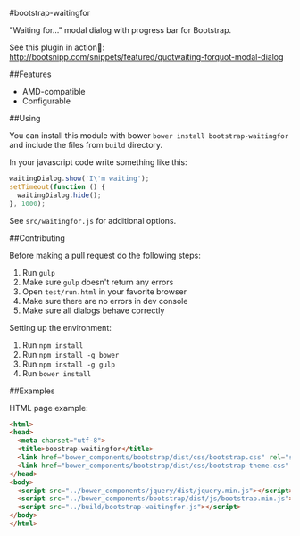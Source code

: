 #bootstrap-waitingfor

"Waiting for..." modal dialog with progress bar for Bootstrap.

See this plugin in action:rocket:: http://bootsnipp.com/snippets/featured/quotwaiting-forquot-modal-dialog

##Features

* AMD-compatible
* Configurable

##Using

You can install this module with bower `bower install bootstrap-waitingfor` and include the files from `build` directory.

In your javascript code write something like this:
```js
waitingDialog.show('I\'m waiting');
setTimeout(function () {
  waitingDialog.hide();
}, 1000);
```

See `src/waitingfor.js` for additional options.

##Contributing

Before making a pull request do the following steps:

1. Run `gulp`
2. Make sure `gulp` doesn't return any errors
3. Open `test/run.html` in your favorite browser
4. Make sure there are no errors in dev console
5. Make sure all dialogs behave correctly

Setting up the environment:

1. Run `npm install`
2. Run `npm install -g bower`
3. Run `npm install -g gulp`
2. Run `bower install`

##Examples

HTML page example:
```html
<html>
<head>
  <meta charset="utf-8">
  <title>boostrap-waitingfor</title>
  <link href="bower_components/bootstrap/dist/css/bootstrap.css" rel="stylesheet" />
  <link href="bower_components/bootstrap/dist/css/bootstrap-theme.css" rel="stylesheet" />
</head>
<body>
  <script src="../bower_components/jquery/dist/jquery.min.js"></script>
  <script src="../bower_components/bootstrap/dist/js/bootstrap.min.js"></script>
  <script src="../build/bootstrap-waitingfor.js"></script>
</body>
</html>
```

